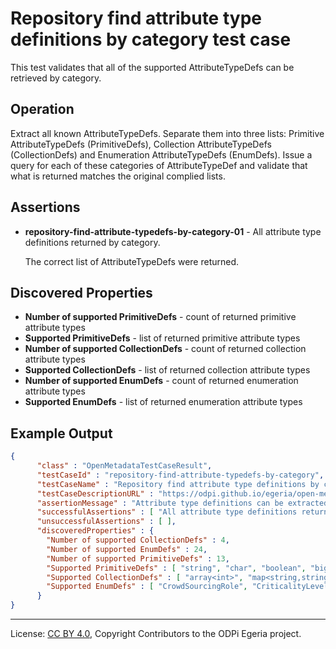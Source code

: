 <!-- SPDX-License-Identifier: CC-BY-4.0 -->
<!-- Copyright Contributors to the ODPi Egeria project. -->

# Repository find attribute type definitions by category test case

This test validates that all of the supported AttributeTypeDefs can be retrieved by category.

## Operation

Extract all known AttributeTypeDefs.  Separate them into three lists: 
Primitive AttributeTypeDefs (PrimitiveDefs), 
Collection AttributeTypeDefs (CollectionDefs)
and Enumeration AttributeTypeDefs (EnumDefs).
Issue a query for each of these categories of AttributeTypeDef and validate that what is returned matches
the original complied lists.

## Assertions

* **repository-find-attribute-typedefs-by-category-01** - All attribute type definitions returned by category.

   The correct list of AttributeTypeDefs were returned.


## Discovered Properties

* **Number of supported PrimitiveDefs** - count of returned primitive attribute types
* **Supported PrimitiveDefs** - list of returned primitive attribute types
* **Number of supported CollectionDefs** - count of returned collection attribute types
* **Supported CollectionDefs** - list of returned collection attribute types
* **Number of supported EnumDefs** - count of returned enumeration attribute types
* **Supported EnumDefs** - list of returned enumeration attribute types

## Example Output


```json
{
      "class" : "OpenMetadataTestCaseResult",
      "testCaseId" : "repository-find-attribute-typedefs-by-category",
      "testCaseName" : "Repository find attribute type definitions by category test case",
      "testCaseDescriptionURL" : "https://odpi.github.io/egeria/open-metadata-conformance-suite/docs/repository-workbench/repository-find-attribute-typedefs-by-category-test-case.md",
      "assertionMessage" : "Attribute type definitions can be extracted by category",
      "successfulAssertions" : [ "All attribute type definitions returned by category." ],
      "unsuccessfulAssertions" : [ ],
      "discoveredProperties" : {
        "Number of supported CollectionDefs" : 4,
        "Number of supported EnumDefs" : 24,
        "Number of supported PrimitiveDefs" : 13,
        "Supported PrimitiveDefs" : [ "string", "char", "boolean", "biginteger", "byte", "long", "double", "date", "object", "bigdecimal", "short", "float", "int" ],
        "Supported CollectionDefs" : [ "array<int>", "map<string,string>", "array<string>", "map<string,object>" ],
        "Supported EnumDefs" : [ "CrowdSourcingRole", "CriticalityLevel", "TermRelationshipStatus", "DataClassAssignmentStatus", "Endianness", "ContactMethodType", "GovernanceClassificationStatus", "BusinessCapabilityType", "StarRating", "OperationalStatus", "OrderBy", "TermAssignmentStatus", "RetentionBasis", "ServerAssetUse", "ConfidentialityLevel", "MediaUsage", "ActivityType", "CommunityMembershipType", "ConfidenceLevel", "KeyPattern", "CommentType", "MediaType", "GovernanceDomain", "ToDoStatus" ]
      }
}

```

----
License: [CC BY 4.0](https://creativecommons.org/licenses/by/4.0/),
Copyright Contributors to the ODPi Egeria project.